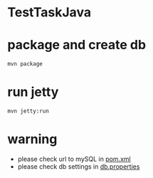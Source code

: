 # TestTaskJava
# package and create db 
```
mvn package
```
# run jetty
```
mvn jetty:run
```
# warning
- please check url to mySQL in [pom.xml](pom.xml)
- please check db settings in [db.properties](src/main/resources/db.properties)
